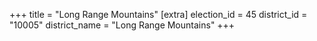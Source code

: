 +++
title = "Long Range Mountains"
[extra]
election_id = 45
district_id = "10005"
district_name = "Long Range Mountains"
+++

